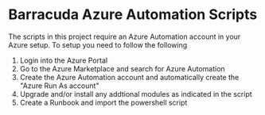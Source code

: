 # Barracuda Azure Automation Scripts

The scripts in this project require an Azure Automation account in your Azure setup. To setup you need to follow the following 

<ol>
    <li>Login into the Azure Portal</li>
    <li>Go to the Azure Marketplace and search for Azure Automation</li>
    <li>Create the Azure Automation account and automatically create the "Azure Run As account"</li>
    <li>Upgrade and/or install any addtional modules as indicated in the script</li>
    <li>Create a Runbook and import the powershell script</li>
</ol>
